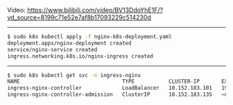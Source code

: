 Video: https://www.bilibili.com/video/BV13DdoYhE1F/?vd_source=8199c71e52e7af8b17093229c514230d

---

```bash
$ sudo k8s kubectl apply -f nginx-k8s-deployment.yaml
deployment.apps/nginx-deployment created
service/nginx-service created
ingress.networking.k8s.io/nginx-ingress created
```

---

```bash
$ sudo k8s kubectl get svc -n ingress-nginx
NAME                                 TYPE           CLUSTER-IP       EXTERNAL-IP     PORT(S)                      AGE
ingress-nginx-controller             LoadBalancer   10.152.183.101   192.168.1.200   80:30236/TCP,443:32580/TCP   10d
ingress-nginx-controller-admission   ClusterIP      10.152.183.135   <none>          443/TCP                      10d
```

